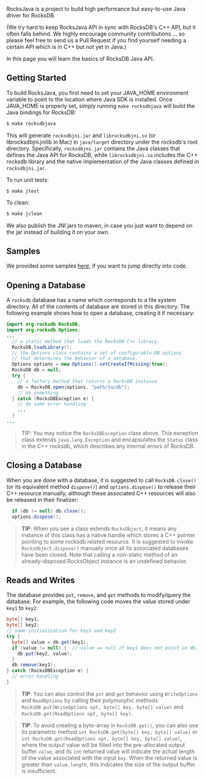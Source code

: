 RocksJava is a project to build high performance but easy-to-use Java driver for RocksDB. 

(We try hard to keep RocksJava API in sync with RocksDB's C++ API, but it often falls behind. We highly encourage community contributions ... so please feel free to send us a Pull Request if you find yourself needing a certain API which is in C++ but not yet in Java.)

In this page you will learn the basics of RocksDB Java API.

## Getting Started
To build RocksJava, you first need to set your JAVA_HOME environment variable to point to the location where Java SDK is installed. Once JAVA_HOME is properly set, simply running `make rocksdbjava` will build the Java bindings for RocksDB:

```bash
$ make rocksdbjava
```

This will generate `rocksdbjni.jar` and `librocksdbjni.so` (or librocksdbjni.jnilib in Mac) in `java/target` directory under the rocksdb's root directory.  Specifically, `rocksdbjni.jar` contains the Java classes that defines the Java API for RocksDB, while `librocksdbjni.so` includes the C++ rocksdb library and the native implementation of the Java classes defined in `rocksdbjni.jar`.

To run unit tests:
```
$ make jtest
```
To clean:
```bash
$ make jclean
```

We also publish the JNI jars to maven, in case you just want to depend on the jar instead of building it on your own. 

## Samples
We provided some samples [here](https://github.com/facebook/rocksdb/tree/master/java/samples/src/main/java), if you want to jump directly into code.

## Opening a Database
A `rocksdb` database has a name which corresponds to a file system directory. All of the contents of database are stored in this directory. The following example shows how to open a database, creating it if necessary:

```java
import org.rocksdb.RocksDB;
import org.rocksdb.Options;
...
  // a static method that loads the RocksDB C++ library.
  RocksDB.loadLibrary();
  // the Options class contains a set of configurable DB options
  // that determines the behavior of a database.
  Options options = new Options().setCreateIfMissing(true);
  RocksDB db = null;
  try {
    // a factory method that returns a RocksDB instance
    db = RocksDB.open(options, "path/to/db");
    // do something
  } catch (RocksDBException e) {
    // do some error handling
    ...
  }
...
```

> TIP: You may notice the `RocksDBException` class above.  This exception class extends `java.lang.Exception` and encapsulates the `Status` class in the C++ rocksdb, which describes any internal errors of RocksDB.

## Closing a Database
When you are done with a database, it is suggested to call `RocksDB.close()` (or its equivalent method `dispose()`) and `options.dispose()` to release their C++ resource manually, although these associated C++ resources will also be released in their finalizer:

```java
  if (db != null) db.close();
  options.dispose();
```

> **TIP**: When you see a class extends `RocksObject`, it means any instance of this class has a native handle which stores a C++ pointer pointing to some rocksdb related resource.  It is suggested to invoke `RocksObject.dispose()` manually once all its associated databases have been closed.  Note that calling a non-static method of an already-disposed RocksObject instance is an undefined behavior.

## Reads and Writes
The database provides `put`, `remove`, and `get` methods to modify/query the database. For example, the following code moves the value stored under `key1` to `key2`.

```java
byte[] key1;
byte[] key2;
// some initialization for key1 and key2
try {
  byte[] value = db.get(key1);
  if (value != null) {  // value == null if key1 does not exist in db.
    db.put(key2, value);
  }
  db.remove(key1);
} catch (RocksDBException e) {
  // error handling
}
```

> **TIP**: You can also control the `put` and `get` behavior using `WriteOptions` and `ReadOptions` by calling their polymorphic methods `RocksDB.put(WriteOptions opt, byte[] key, byte[] value)` and `RocksDB.get(ReadOptions opt, byte[] key)`.

<!-- separator -->
> **TIP**: To avoid creating a byte-array in `RocksDB.get()`, you can also use its parametric method `int RocksDB.get(byte[] key, byte[] value)` or `int RocksDB.get(ReadOptions opt, byte[] key, byte[] value)`, where the output value will be filled into the pre-allocated output buffer `value`, and its `int` returned value will indicate the actual length of the value associated with the input `key`.  When the returned value is greater than `value.length`, this indicates the size of the output buffer is insufficient.

